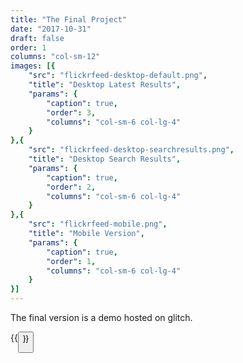 ```yaml
---
title: "The Final Project"
date: "2017-10-31"
draft: false
order: 1
columns: "col-sm-12"
images: [{
    "src": "flickrfeed-desktop-default.png",
    "title": "Desktop Latest Results",
    "params": {
        "caption": true,
        "order": 3,
        "columns": "col-sm-6 col-lg-4"
    }
},{
    "src": "flickrfeed-desktop-searchresults.png",
    "title": "Desktop Search Results",
    "params": {
        "caption": true,
        "order": 2,
        "columns": "col-sm-6 col-lg-4"
    }
},{
    "src": "flickrfeed-mobile.png",
    "title": "Mobile Version",
    "params": {
        "caption": true,
        "order": 1,
        "columns": "col-sm-6 col-lg-4"
    }
}]
---
```

The final version is a demo hosted on glitch.

{{<button  title="live version" link="https://flickrfeed.glitch.me/" class="btn-secondary"  >}}